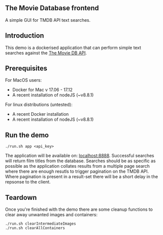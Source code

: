 ## The Movie Database frontend 

A simple GUI for TMDB API text searches.

## Introduction 

This demo is a dockerised application that can perform simple text searches against the [The Movie DB API](https://www.themoviedb.org/documentation/api).

## Prerequisites

For MacOS users:
* Docker for Mac v 17.06 - 17.12
* A recent installation of nodeJS (~v8.8.1)
    

For linux distributions (untested):
* A recent Docker installation  
* A recent installation of nodeJS (~v8.8.1)


## Run the demo

```
./run.sh app <api_key>
```
The application will be available on: [localhost:8888](http://localhost:8888). Successful searches will return film titles from the database.
Searches should be as specific as possible as the application collates results from a multiple page search where there are enough resutls to 
trigger pagination on the TMDB API. Where pagination is present in a result-set there will be a short delay in the repsonse to the client. 


## Teardown
Once you're finished with the demo there are some cleanup functions to clear away unwanted images and containers:
```
./run.sh clearIntermediateImages
./run.sh clearAllContainers
```   